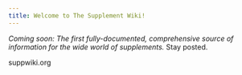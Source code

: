 ```yaml
---
title: Welcome to The Supplement Wiki!
---
```


_Coming soon: The first fully-documented, comprehensive source of information for the wide world of supplements._
Stay posted.

suppwiki.org
